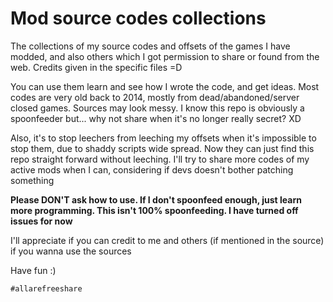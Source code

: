 # Mod source codes collections

The collections of my source codes and offsets of the games I have modded, and also others which I got permission to share or found from the web. Credits given in the specific files =D
 
You can use them learn and see how I wrote the code, and get ideas. Most codes are very old back to 2014, mostly from dead/abandoned/server closed games. Sources may look messy. I know this repo is obviously a spoonfeeder but... why not share when it's no longer really secret? XD

Also, it's to stop leechers from leeching my offsets when it's impossible to stop them, due to shaddy scripts wide spread. Now they can just find this repo straight forward without leeching. I'll try to share more codes of my active mods when I can, considering if devs doesn't bother patching something

**Please DON'T ask how to use. If I don't spoonfeed enough, just learn more programming. This isn't 100% spoonfeeding. I have turned off issues for now**

I'll appreciate if you can credit to me and others (if mentioned in the source) if you wanna use the sources

Have fun :)

`#allarefreeshare`
